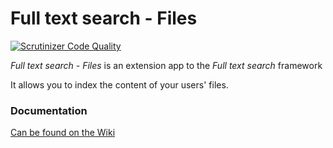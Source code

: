 <!--
  - SPDX-FileCopyrightText: 2017 Nextcloud GmbH and Nextcloud contributors
  - SPDX-License-Identifier: AGPL-3.0-or-later
-->
# Full text search - Files

[![Scrutinizer Code Quality](https://scrutinizer-ci.com/g/nextcloud/files_fulltextsearch/badges/quality-score.png?b=master)](https://scrutinizer-ci.com/g/nextcloud/files_fulltextsearch/?branch=master)

_Full text search - Files_ is an extension app to the _Full text search_ framework

It allows you to index the content of your users' files.



### Documentation

[Can be found on the Wiki](https://github.com/nextcloud/files_fulltextsearch/wiki)

